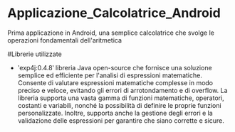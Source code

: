 # Applicazione_Calcolatrice_Android
Prima applicazione in Android, una semplice calcolatrice che svolge le operazioni fondamentali dell'aritmetica

#Librerie utilizzate
- ‵exp4j:0.4.8‵ libreria Java open-source che fornisce una soluzione semplice ed efficiente per l'analisi di espressioni matematiche. Consente di valutare espressioni matematiche complesse in modo preciso e veloce, evitando gli errori di arrotondamento e di overflow.
La libreria supporta una vasta gamma di funzioni matematiche, operatori, costanti e variabili, nonché la possibilità di definire le proprie funzioni personalizzate. Inoltre, supporta anche la gestione degli errori e la validazione delle espressioni per garantire che siano corrette e sicure.
